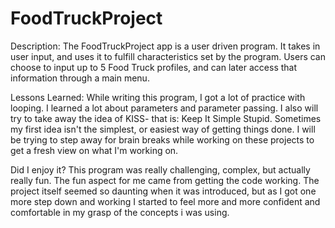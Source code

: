 # FoodTruckProject

Description:
The FoodTruckProject app is a user driven program. It takes in user input, and uses it
to fulfill characteristics set by the program. Users can choose to input up to 5
Food Truck profiles, and can later access that information through a main menu.

Lessons Learned:
While writing this program, I got a lot of practice with looping. I learned a lot about
parameters and parameter passing. I also will try to take away the idea of KISS-
that is: Keep It Simple Stupid. Sometimes my first idea isn't the simplest, or easiest
way of getting things done. I will be trying to step away for brain breaks while working on
these projects to get a fresh view on what I'm working on.

Did I enjoy it?
This program was really challenging, complex, but actually really fun. The fun
aspect for me came from getting the code working. The project itself seemed so daunting
when it was introduced, but as I got one more step down and working I started to feel more
 and more confident and comfortable in my grasp of the concepts i was using.

